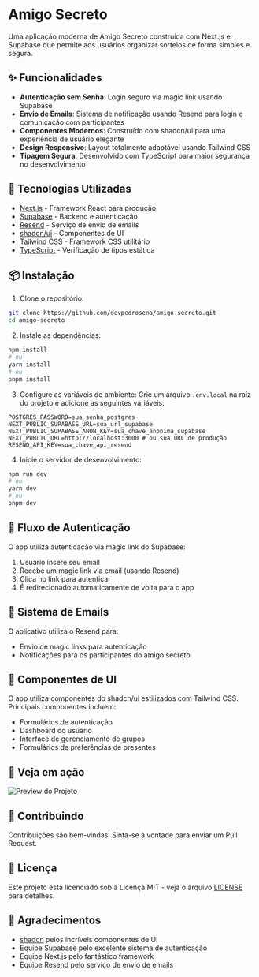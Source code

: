 # Amigo Secreto

Uma aplicação moderna de Amigo Secreto construída com Next.js e Supabase que permite aos usuários organizar sorteios de forma simples e segura.

## ✨ Funcionalidades

- **Autenticação sem Senha**: Login seguro via magic link usando Supabase
- **Envio de Emails**: Sistema de notificação usando Resend para login e comunicação com participantes
- **Componentes Modernos**: Construído com shadcn/ui para uma experiência de usuário elegante
- **Design Responsivo**: Layout totalmente adaptável usando Tailwind CSS
- **Tipagem Segura**: Desenvolvido com TypeScript para maior segurança no desenvolvimento

## 🚀 Tecnologias Utilizadas

- [Next.js](https://nextjs.org/) - Framework React para produção
- [Supabase](https://supabase.com/) - Backend e autenticação
- [Resend](https://resend.com/) - Serviço de envio de emails
- [shadcn/ui](https://ui.shadcn.com/) - Componentes de UI
- [Tailwind CSS](https://tailwindcss.com/) - Framework CSS utilitário
- [TypeScript](https://www.typescriptlang.org/) - Verificação de tipos estática

## 📦 Instalação

1. Clone o repositório:
```bash
git clone https://github.com/devpedrosena/amigo-secreto.git
cd amigo-secreto
```

2. Instale as dependências:
```bash
npm install
# ou
yarn install
# ou
pnpm install
```

3. Configure as variáveis de ambiente:
Crie um arquivo `.env.local` na raiz do projeto e adicione as seguintes variáveis:

```env
POSTGRES_PASSWORD=sua_senha_postgres
NEXT_PUBLIC_SUPABASE_URL=sua_url_supabase
NEXT_PUBLIC_SUPABASE_ANON_KEY=sua_chave_anonima_supabase
NEXT_PUBLIC_URL=http://localhost:3000 # ou sua URL de produção
RESEND_API_KEY=sua_chave_api_resend
```

4. Inicie o servidor de desenvolvimento:
```bash
npm run dev
# ou
yarn dev
# ou
pnpm dev
```

## 🔐 Fluxo de Autenticação

O app utiliza autenticação via magic link do Supabase:
1. Usuário insere seu email
2. Recebe um magic link via email (usando Resend)
3. Clica no link para autenticar
4. É redirecionado automaticamente de volta para o app

## 📧 Sistema de Emails

O aplicativo utiliza o Resend para:
- Envio de magic links para autenticação
- Notificações para os participantes do amigo secreto

## 🎨 Componentes de UI

O app utiliza componentes do shadcn/ui estilizados com Tailwind CSS. Principais componentes incluem:
- Formulários de autenticação
- Dashboard do usuário
- Interface de gerenciamento de grupos
- Formulários de preferências de presentes

## 📱 Veja em ação

![Preview do Projeto](https://drive.google.com/file/d/1Dt_xiU6GQnlX6BQDoP1uySzzJ5ymomlM/view)

## 🤝 Contribuindo

Contribuições são bem-vindas! Sinta-se à vontade para enviar um Pull Request.

## 📄 Licença

Este projeto está licenciado sob a Licença MIT - veja o arquivo [LICENSE](LICENSE) para detalhes.

## 🙏 Agradecimentos

- [shadcn](https://github.com/shadcn) pelos incríveis componentes de UI
- Equipe Supabase pelo excelente sistema de autenticação
- Equipe Next.js pelo fantástico framework
- Equipe Resend pelo serviço de envio de emails
